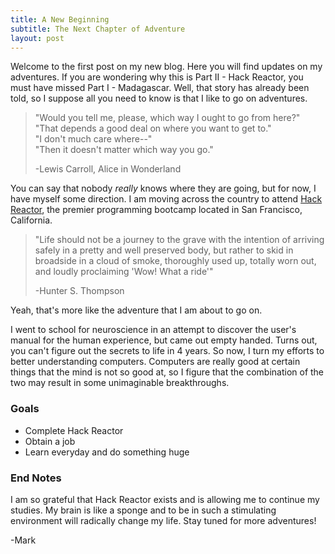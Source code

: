 ```yaml
---
title: A New Beginning
subtitle: The Next Chapter of Adventure
layout: post
---
```


Welcome to the first post on my new blog.  Here you will find updates on my adventures.
If you are wondering why this is Part II - Hack Reactor, you must have missed Part I - Madagascar.
Well, that story has already been told, so I suppose all you need to know is that I like to go on adventures.

>"Would you tell me, please, which way I ought to go from here?"  
>"That depends a good deal on where you want to get to."  
>"I don't much care where--"   
>"Then it doesn't matter which way you go."  
>
>-Lewis Carroll, Alice in Wonderland

You can say that nobody *really* knows where they are going, but for now, I have myself some direction.
I am moving across the country to attend [Hack Reactor](www.hackreactor.com), the premier programming bootcamp located in
San Francisco, California.

>"Life should not be a journey to the grave with the intention of arriving safely in a pretty and well preserved body, but rather to skid in broadside in a cloud of smoke, thoroughly used up, totally worn out, and loudly proclaiming 'Wow! What a ride'"  
>  
>-Hunter S. Thompson

Yeah, that's more like the adventure that I am about to go on.

I went to school for neuroscience in an attempt to discover the user's manual for the human experience, but came out empty handed.
Turns out, you can't figure out the secrets to life in 4 years.
So now, I turn my efforts to better understanding computers.
Computers are really good at certain things that the mind is not so good at, so I figure that the combination of the two may result in some unimaginable breakthroughs.

### Goals
* Complete Hack Reactor
* Obtain a job
* Learn everyday and do something huge

### End Notes
I am so grateful that Hack Reactor exists and is allowing me to continue my studies.
My brain is like a sponge and to be in such a stimulating environment will radically change my life.  Stay tuned for more adventures!

-Mark
